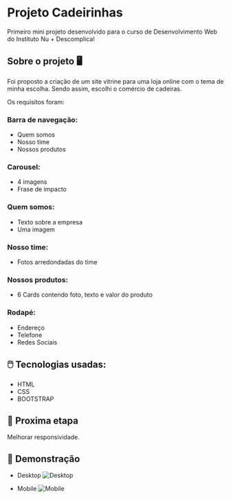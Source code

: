 
# Projeto Cadeirinhas

Primeiro mini projeto desenvolvido para o curso de Desenvolvimento Web do Instituto Nu + Descomplica!


## Sobre o projeto :desktop_computer:
Foi proposto a criação de um site vitrine para uma loja online com o tema de minha escolha. Sendo assim, escolhi o comércio de cadeiras.

Os requisitos foram:
### Barra de navegação:
   * Quem somos
   * Nosso time
   * Nossos produtos

### Carousel:
   * 4 imagens
   * Frase de impacto

### Quem somos:
   * Texto sobre a empresa
   * Uma imagem

### Nosso time:
   * Fotos arredondadas do time

### Nossos produtos:
   * 6 Cards contendo foto, texto e valor do produto

### Rodapé:
   * Endereço
   * Telefone
   * Redes Sociais
## :computer_mouse: Tecnologias usadas:

* HTML
* CSS
* BOOTSTRAP
## :rocket: Proxima etapa

Melhorar responsividade.

## :calling: Demonstração
* Desktop
![Desktop](src/images/desktop.gif)

* Mobile
![Mobile](src/images/mobile.gif)

